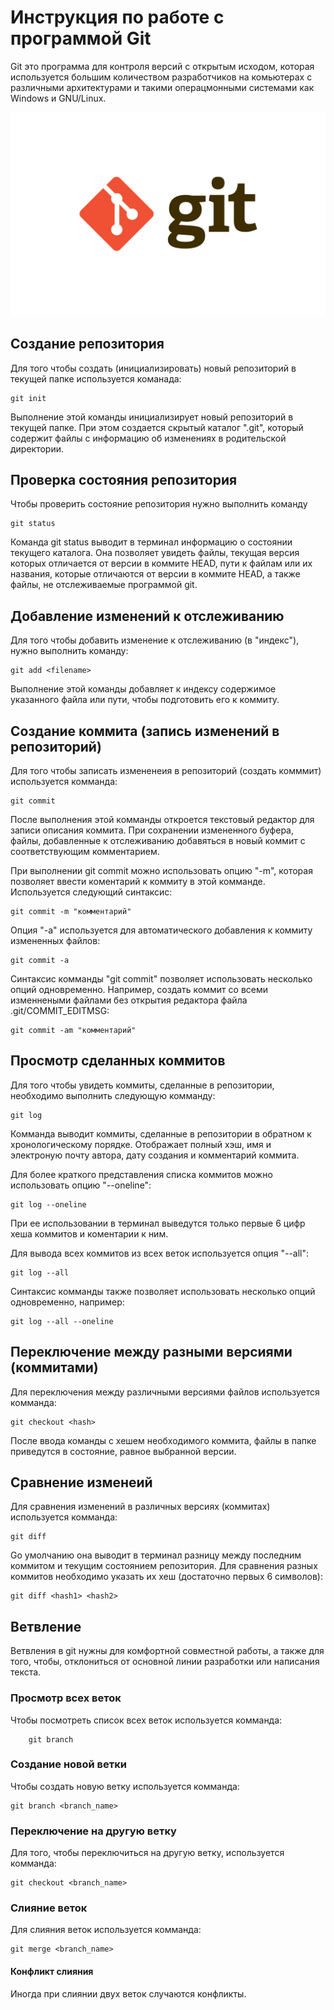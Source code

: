 # Инструкция по работе с программой Git

Git это программа для контроля версий с открытым исходом, которая используется большим количеством разработчиков на комьютерах с различными архитектурами и такими операцмонными системами как Windows и GNU/Linux.

![Git logo](git_logo.png)

## Создание репозитория

Для того чтобы создать (инициализировать) новый репозиторий в текущей папке используется команада:

    git init

Выполнение этой команды инициализирует новый репозиторий в текущей папке. При этом создается скрытый каталог ".git", который содержит файлы c информацию об изменениях в родительской директории.

## Проверка состояния репозитория

Чтобы проверить состояние репозитория нужно выполнить команду

    git status

Команда git status выводит в терминал информацию о состоянии текущего каталога. Она позволяет увидеть файлы, текущая версия которых отличается от версии в коммите HEAD, пути к файлам или их названия, которые отличаются от версии в коммите HEAD, а также файлы, не отслеживаемые программой git.

## Добавление изменений к отслеживанию

Для того чтобы добавить изменение к отслеживанию (в "индекс"), нужно выполнить команду:

    git add <filename>

Выполнение этой команды добавляет к индексу содержимое указанного файла или пути, чтобы подготовить его к коммиту. 

## Создание коммита (запись изменений в репозиторий)

Для того чтобы записать измененеия в репозиторий (создать комммит) используется комманда:

    git commit

После выполнения этой комманды откроется текстовый редактор для записи описания коммита. При сохранении измененного буфера, файлы, добавленные к отслеживанию добавяться в новый коммит с соответствующим комментарием.

При выполнении git commit можно использовать опцию "-m", которая позволяет ввести коментарий к коммиту в этой комманде. Используется следующий синтаксис:

    git commit -m "комментарий"

Опция "-a" используется для автоматического добавления к коммиту измененных файлов:

    git commit -a

Синтаксис комманды "git commit" позволяет использовать несколько опций одновременно. Например, создать коммит со всеми изменнеными файлами без открытия редактора файла .git/COMMIT_EDITMSG:

    git commit -am "комментарий"

## Просмотр сделанных коммитов

Для того чтобы увидеть коммиты, сделанные в репозитории, необходимо выполнить следующую комманду:

    git log

Комманда выводит коммиты, сделанные в репозитории в обратном к хронологическому порядке. Отображает полный хэш, имя и электроную почту автора, дату создания и комментарий коммита.

Для более краткого представления списка коммитов можно использовать опцию "--oneline":

    git log --oneline

При ее использовании в терминал выведутся только первые 6 цифр хеша коммитов и коментарии к ним.

Для вывода всех коммитов из всех веток используется опция "--all":

    git log --all

Синтаксис комманды также позволяет использовать несколько опций одновременно, например:

    git log --all --oneline

## Переключение между разными версиями (коммитами)

Для переключения между различными версиями файлов используется комманда:

    git checkout <hash>

После ввода команды с хешем необходимого коммита, файлы в папке приведутся в состояние, равное выбранной версии.

## Сравнение изменеий

Для сравнения изменений в различных версиях (коммитах) используется комманда:

    git diff

Gо умолчанию она выводит в терминал разницу между последним коммитом и текущим состоянием репозитория. Для сравнения разных коммитов необходимо указать их хеш (достаточно первых 6 символов):

    git diff <hash1> <hash2>

## Ветвление

Ветвления в git нужны для комфортной совместной работы, а также для того, чтобы, отклониться от основной линии разработки или написания текста.

### Просмотр всех веток

Чтобы посмотреть список всех веток используется комманда:

        git branch

### Создание новой ветки

Чтобы создать новую ветку используется комманда:

    git branch <branch_name>

### Переключение на другую ветку

Для того, чтобы переключиться на другую ветку, используется комманда:

    git checkout <branch_name>

### Слияние веток

Для слияния веток используется комманда:

    git merge <branch_name>

#### Конфликт слияния

Иногда при слиянии двух веток случаются конфликты.